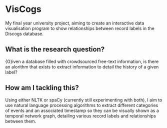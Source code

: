 # VisCogs
 My final year university project, aiming to create an interactive data visualisation program to show relationships between record labels in the Discogs database.

## What is the research question?

{G}iven a database filled with crowdsourced free-text information, is there an alorithm that exists to extract information to detail the history of a given label?

## How am I tackling this?

Using either NLTK or spaCy (currently still experimenting with both), I aim to use natural language processing algorithms to extract different categories of events and an associated timestamp so they can be visually shown as a temporal network graph, detailing various record labels and relationships between them.